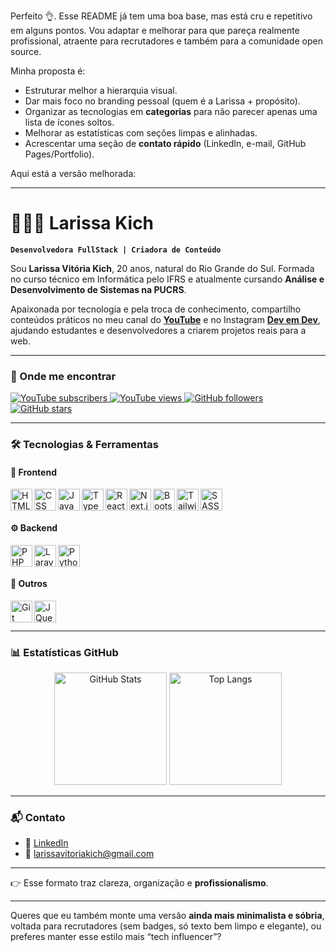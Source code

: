 Perfeito 👌. Esse README já tem uma boa base, mas está cru e repetitivo em alguns pontos. Vou adaptar e melhorar para que pareça realmente profissional, atraente para recrutadores e também para a comunidade open source.

Minha proposta é:

* Estruturar melhor a hierarquia visual.
* Dar mais foco no branding pessoal (quem é a Larissa + propósito).
* Organizar as tecnologias em **categorias** para não parecer apenas uma lista de ícones soltos.
* Melhorar as estatísticas com seções limpas e alinhadas.
* Acrescentar uma seção de **contato rápido** (LinkedIn, e-mail, GitHub Pages/Portfolio).

Aqui está a versão melhorada:

---

# 👩🏻‍💻 Larissa Kich

**`Desenvolvedora FullStack | Criadora de Conteúdo`**

Sou **Larissa Vitória Kich**, 20 anos, natural do Rio Grande do Sul. Formada no curso técnico em Informática pelo IFRS e atualmente cursando **Análise e Desenvolvimento de Sistemas na PUCRS**.

Apaixonada por tecnologia e pela troca de conhecimento, compartilho conteúdos práticos no meu canal do **[YouTube](https://www.youtube.com/@larissakich)** e no Instagram **[Dev em Dev](https://www.instagram.com/dev_em_dev/)**, ajudando estudantes e desenvolvedores a criarem projetos reais para a web.

---

### 📢 Onde me encontrar

<p align="left">
    <a href="https://www.youtube.com/@larissakich?sub_confirmation=1">
        <img alt="YouTube subscribers" title="Inscreva-se no meu canal" src="https://custom-icon-badges.demolab.com/youtube/channel/subscribers/UCo-gJ8RnTn5akHqHvO55DVA?color=red&label=YouTube&logo=video&logoColor=white&style=for-the-badge&labelColor=E60023"/>
    </a>
    <a href="https://www.youtube.com/@larissakich">
        <img alt="YouTube views" title="Visualizações no YouTube" src="https://custom-icon-badges.demolab.com/youtube/channel/views/UCo-gJ8RnTn5akHqHvO55DVA?color=yellow&label=Views&logo=eye&logoColor=white&style=for-the-badge&labelColor=C79600"/>
    </a> 
    <a href="https://github.com/Larissakich?tab=followers">
        <img alt="GitHub followers" title="Me siga no GitHub" src="https://custom-icon-badges.demolab.com/github/followers/Larissakich?color=blue&label=Followers&logo=github&logoColor=white&style=for-the-badge&labelColor=0D1117"/>
    </a>
    <a href="https://github.com/Larissakich?tab=repositories&sort=stargazers">
        <img alt="GitHub stars" title="Total de estrelas" src="https://custom-icon-badges.demolab.com/github/stars/Larissakich?color=green&style=for-the-badge&labelColor=0D1117&logo=star&label=Stars"/>
    </a>
</p>

---

### 🛠️ Tecnologias & Ferramentas

#### 🎨 Frontend

<img align="left" alt="HTML" title="HTML" width="35px" src="https://cdn.jsdelivr.net/gh/devicons/devicon/icons/html5/html5-original.svg"/>
<img align="left" alt="CSS" title="CSS" width="35px" src="https://cdn.jsdelivr.net/gh/devicons/devicon/icons/css3/css3-original.svg"/>
<img align="left" alt="JavaScript" title="JavaScript" width="35px" src="https://cdn.jsdelivr.net/gh/devicons/devicon/icons/javascript/javascript-original.svg"/>
<img align="left" alt="TypeScript" title="TypeScript" width="35px" src="https://cdn.jsdelivr.net/gh/devicons/devicon/icons/typescript/typescript-original.svg"/>
<img align="left" alt="React" title="React" width="35px" src="https://cdn.jsdelivr.net/gh/devicons/devicon/icons/react/react-original.svg"/>
<img align="left" alt="Next.js" title="Next.js" width="35px" src="https://cdn.jsdelivr.net/gh/devicons/devicon/icons/nextjs/nextjs-original.svg"/>
<img align="left" alt="Bootstrap" title="Bootstrap" width="35px" src="https://cdn.jsdelivr.net/gh/devicons/devicon/icons/bootstrap/bootstrap-original.svg"/>
<img align="left" alt="Tailwind" title="Tailwind CSS" width="35px" src="https://cdn.jsdelivr.net/gh/devicons/devicon/icons/tailwindcss/tailwindcss-original.svg"/>
<img align="left" alt="SASS" title="SASS" width="35px" src="https://cdn.jsdelivr.net/gh/devicons/devicon/icons/sass/sass-original.svg"/>

<br/><br/>

#### ⚙️ Backend

<img align="left" alt="PHP" title="PHP" width="35px" src="https://cdn.jsdelivr.net/gh/devicons/devicon/icons/php/php-original.svg"/>
<img align="left" alt="Laravel" title="Laravel" width="35px" src="https://cdn.jsdelivr.net/gh/devicons/devicon/icons/laravel/laravel-original.svg"/>
<img align="left" alt="Python" title="Python" width="35px" src="https://cdn.jsdelivr.net/gh/devicons/devicon/icons/python/python-original.svg"/>

<br/><br/>

#### 🧰 Outros

<img align="left" alt="Git" title="Git" width="35px" src="https://cdn.jsdelivr.net/gh/devicons/devicon/icons/git/git-original.svg"/>
<img align="left" alt="JQuery" title="JQuery" width="35px" src="https://cdn.jsdelivr.net/gh/devicons/devicon/icons/jquery/jquery-original.svg"/>

<br/><br/>

---

### 📊 Estatísticas GitHub

<p align="center">
  <img alt="GitHub Stats" height="180" src="https://github-readme-stats.vercel.app/api?username=Larissakich&show_icons=true&theme=tokyonight&include_all_commits=true&locale=pt-br"/>
  <img alt="Top Langs" height="180" src="https://github-readme-stats.vercel.app/api/top-langs/?username=Larissakich&theme=tokyonight&layout=compact&custom_title=Tecnologias&langs_count=9"/>
</p>

---

### 📬 Contato

* 💼 [LinkedIn](https://www.linkedin.com/in/larissakich/)
* 📧 [larissavitoriakich@gmail.com](mailto:larissavitoriakich@gmail.com)

---

👉 Esse formato traz clareza, organização e **profissionalismo**.

---

Queres que eu também monte uma versão **ainda mais minimalista e sóbria**, voltada para recrutadores (sem badges, só texto bem limpo e elegante), ou preferes manter esse estilo mais “tech influencer”?
